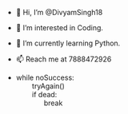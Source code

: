 - 👋 Hi, I’m @DivyamSingh18
- 👀 I’m interested in Coding.
- 🌱 I’m currently learning Python.
- 📫 Reach me at 7888472926

- while noSuccess: \
   &nbsp;&nbsp;&nbsp;&nbsp;&nbsp;&nbsp;&nbsp; tryAgain() \
   &nbsp;&nbsp;&nbsp;&nbsp;&nbsp;&nbsp;&nbsp; if dead:  \
   &nbsp; &nbsp; &nbsp;&nbsp;&nbsp;&nbsp;&nbsp;&nbsp;&nbsp;&nbsp;&nbsp;   break 


<!---
DivyamSingh18/DivyamSingh18 is a ✨ special ✨ repository because its `README.md` (this file) appears on your GitHub profile.
You can click the Preview link to take a look at your changes.
--->
